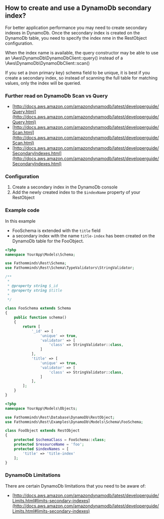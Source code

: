 ## How to create and use a DynamoDb secondary index? ##

For better application performance you may need to create secondary indexes in DynamoDb. Once the secondary index is created on the DynamoDb table, you need to specify the index nme in the RestObject configuration.

When the index name is available, the query constructor may be able to use an \\Aws\\DynamoDb\\DynamoDbClient::query() instead of a \\Aws\\DynamoDb\\DynamoDbClient::scan()

If you set a (non primary key) schema field to be unique, it is best if you create a secondary index, so instead of scanning the full table for matching values, only the index will be queried.  

### Further read on DynamoDb Scan vs Query ###

* [http://docs.aws.amazon.com/amazondynamodb/latest/developerguide/Query.html](http://docs.aws.amazon.com/amazondynamodb/latest/developerguide/Query.html)
* [http://docs.aws.amazon.com/amazondynamodb/latest/developerguide/Scan.html](http://docs.aws.amazon.com/amazondynamodb/latest/developerguide/Scan.html)
* [http://docs.aws.amazon.com/amazondynamodb/latest/developerguide/SecondaryIndexes.html](http://docs.aws.amazon.com/amazondynamodb/latest/developerguide/SecondaryIndexes.html)

### Configuration ###

1. Create a secondary index in the DynamoDb console
2. Add the newly created index to the `$indexName` property of your RestObject

### Example code ###

In this example

* FooSchema is extended with the `title` field
* a secondary index with the name `title-index` has been created on the DynamoDb table for the FooObject.

```php
<?php
namespace YourApp\Models\Schema;

use Fathomminds\Rest\Schema;
use Fathomminds\Rest\Schema\TypeValidators\StringValidator;

/**
 *
 * @property string $_id
 * @property string $title
 *
 */

class FooSchema extends Schema
{
    public function schema()
    {
        return [
            '_id' => [
                'unique' => true,
                'validator' => [
                    'class' => StringValidator::class,
                ]
            ],
            'title' => [
                'unique' => true,
                'validator' => [
                    'class' => StringValidator::class,
                ]
            ],
        ];
    }
}
```

```php
<?php
namespace YourApp\Models\Objects;

use Fathomminds\Rest\Database\DynamoDb\RestObject;
use Fathomminds\Rest\Examples\DynamoDb\Models\Schema\FooSchema;

class FooObject extends RestObject
{
    protected $schemaClass = FooSchema::class;
    protected $resourceName = 'foo';
    protected $indexNames = [
        'title' => 'title-index'
    ];
}
```

### DynamoDb Limitations ###

There are certain DynamoDb limitations that you need to be aware of:

* [http://docs.aws.amazon.com/amazondynamodb/latest/developerguide/Limits.html#limits-secondary-indexes](http://docs.aws.amazon.com/amazondynamodb/latest/developerguide/Limits.html#limits-secondary-indexes)
